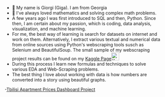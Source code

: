 - 👋 My name is Giorgi (Giga). I am from Georgia
- 👀 I've always loved mathematics and solving complex math problems.
- A few years ago I was first introduced to SQL and then, Python. Since then, I am certain about my passion, which is coding, data analysis, visualization, and machine learning.
- For me, the best way of learning is search for datasets on internet and work on them. Alternatively, I extract various textual and numerical data from online sources using Python's webscraping tools susch as Selenium and BeautifulSoup. The small sample of my webscraping project results can be found on my [Kaggle Page](https://www.kaggle.com/beridzeg45/datasets)<img src="https://www.kaggle.com/static/images/site-logo.svg" alt="Kaggle Logo" width="25" height="25">
- During this process I learn new formulas and techniques to solve various EDA and Web-Scraping problems.
- The best thing I love about working with data is how numbers are converted into a story using beautiful graphs.

-[Tbilisi Apartment Prices Dashboard Project](http://beridzeg45.pythonanywhere.com/)
